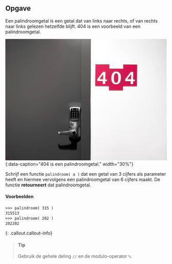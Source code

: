## Opgave
Een palindroomgetal is een getal dat van links naar rechts, of van rechts naar links gelezen hetzelfde blijft. 404 is een voorbeeld van een palindroomgetal.

![palindroomgetal](media/404.jpg "palindroomgetal"){:data-caption="404 is een palindroomgetal." width="30%"}

Schrijf een functie `palindroom( a )` dat een getal van 3 cijfers als parameter heeft en hiermee vervolgens een palindroomgetal van 6 cijfers maakt. De functie **retourneert** dat palindroomgetal.

#### Voorbeelden
```
>>> palindroom( 315 )
315513
>>> palindroom( 202 )
202202
```

{: .callout.callout-info}
> #### Tip
> Gebruik de gehele deling `//` en de modulo-operator `%`.

